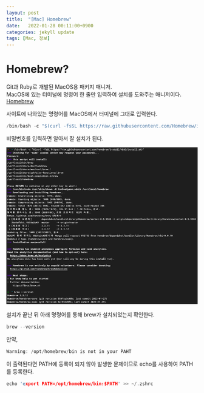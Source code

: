```yaml
---
layout: post
title:  "[Mac] Homebrew"
date:   2022-01-28 00:11:00+0900
categories: jekyll update
tags: [Mac, 정보]
---
```

# Homebrew?
Git과 Ruby로 개발된 MacOS용 패키지 매니저.  
MacOS에 있는 터미널에 명령어 한 줄만 입력하여 설치를 도와주는 매니저이다.  
[Homebrew](https://brew.sh/index_ko)  

사이트에 나와있는 명령어를 MacOS에서 터미널에 그대로 입력한다.
```c
/bin/bash -c "$(curl -fsSL https://raw.githubusercontent.com/Homebrew/install/HEAD/install.sh)"
```
비밀번호를 입력하면 알아서 잘 설치가 된다.  
<p align="center"><img src="/assets/img/blog/정보/info 1.png"></p>

설치가 끝난 뒤 아래 명령어를 통해 brew가 설치되었는지 확인한다.  
```c
brew --version
```
  
만약,
```c
Warning: /opt/homebrew/bin is not in your PAHT  
```
이 출력된다면 PATH에 등록이 되지 않아 발생한 문제이므로 echo를 사용하여 PATH를 등록한다.
```c
echo 'export PATH=/opt/homebrew/bin:$PATH' >> ~/.zshrc  
```